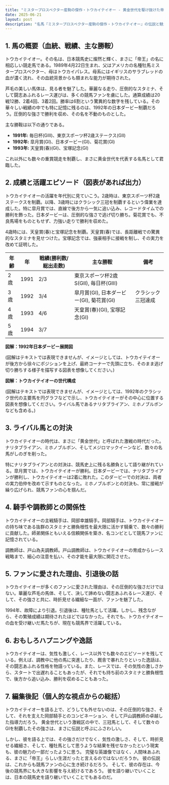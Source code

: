 ```yaml
---
title: "ミスタープロスペクター産駒の傑作・トウカイテイオー - 黄金世代を駆け抜けた帝王の軌跡"
date: 2025-06-21
layout: post
description: "名馬『ミスタープロスペクター産駒の傑作・トウカイテイオー』の伝説と魅力を深堀り"
---
```


## 1. 馬の概要（血統、戦績、主な勝鞍）

トウカイテイオー。その名は、日本競馬史に燦然と輝く、まさに「帝王」の名に相応しい競走馬である。1989年4月22日生まれ、父はアメリカの名種牡馬ミスタープロスペクター、母はトウカイパレス。母系にはイギリスのサラブレッドの血が濃く流れ、その血統背景からも類まれな能力が期待された。

芦毛の美しい馬体は、見る者を魅了した。華麗なる走り、圧倒的なスタミナ、そして闘志あふれるレース運びは、多くの競馬ファンを虜にした。通算成績は20戦12勝、2着4回、3着2回。勝率は6割という驚異的な数字を残している。その華々しい戦績の中でも特に記憶に残るのは、1992年の日本ダービー制覇だろう。圧倒的な強さで勝利を収め、その名を不動のものとした。

主な勝鞍は以下の通りである。

* **1991年:**  毎日杯(GIII)、東京スポーツ杯2歳ステークス(GII)
* **1992年:**  皐月賞(GI)、日本ダービー(GI)、菊花賞(GI)
* **1993年:**  天皇賞(春)(GI)、宝塚記念(GI)


これ以外にも数々の重賞競走を制覇し、まさに黄金世代を代表する名馬として君臨した。


## 2. 成績と活躍エピソード（図表があれば出力）

トウカイテイオーの活躍を年代別に見ていこう。2歳時は、東京スポーツ杯2歳ステークスを制覇。以降、3歳時にはクラシック三冠を制覇するという偉業を達成した。特に皐月賞では、直線で後方から一気に追い込み、レコードタイムでの勝利を飾った。日本ダービーは、圧倒的な強さで逃げ切り勝ち。菊花賞でも、不良馬場をものともせず、力強い走りで勝利を収めた。

4歳時には、天皇賞(春)と宝塚記念を制覇。天皇賞(春)では、長距離戦での驚異的なスタミナを見せつけた。宝塚記念では、強豪相手に接戦を制し、その実力を改めて証明した。

| 年齢 | 年 | 戦績(勝利数/総出走数) | 主な勝鞍 | 備考 |
|---|---|---|---|---|
| 2歳 | 1991 | 2/3 | 東京スポーツ杯2歳S(GII), 毎日杯(GIII) |  |
| 3歳 | 1992 | 3/4 | 皐月賞(GI), 日本ダービー(GI), 菊花賞(GI) | クラシック三冠達成 |
| 4歳 | 1993 | 4/6 | 天皇賞(春)(GI), 宝塚記念(GI) |  |
| 5歳 | 1994 | 3/7 |  |  |


**図解：1992年日本ダービー展開図**

(図解はテキストでは表現できませんが、イメージとしては、トウカイテイオーが後方から徐々にポジションを上げ、最終コーナーで先頭に立ち、そのまま逃げ切り勝ちする様子を描写する図表を想像してください。)


**図解：トウカイテイオーの世代構成**

(図解はテキストでは表現できませんが、イメージとしては、1992年のクラシック世代の主要馬を円グラフなどで示し、トウカイテイオーがその中心に位置する図表を想像してください。ライバル馬であるナリタブライアン、ミホノブルボンなども含める。)


## 3. ライバル馬との対決

トウカイテイオーの時代は、まさに「黄金世代」と呼ばれた激戦の時代だった。ナリタブライアン、ミホノブルボン、そしてメジロマックイーンなど、数々の名馬がしのぎを削った。

特にナリタブライアンとの対決は、競馬史上に残る名勝負として語り継がれている。皐月賞では、トウカイテイオーが勝利。日本ダービーでは、ナリタブライアンが勝利し、トウカイテイオーは2着に敗れた。このダービーでの対決は、両者の実力伯仲を改めて示すものとなった。ミホノブルボンとの対決も、常に接戦が繰り広げられ、競馬ファンの心を掴んだ。


## 4. 騎手や調教師との関係性

トウカイテイオーの主戦騎手は、岡部幸雄騎手。岡部騎手は、トウカイテイオーの持ち味である抜群のスタミナと勝負根性を最大限に活かす騎乗で、数々の勝利に貢献した。師弟関係ともいえる信頼関係を築き、名コンビとして競馬ファンに記憶されている。

調教師は、戸山為夫調教師。戸山調教師は、トウカイテイオーの育成からレース戦略まで、細心の注意を払い、その才能を最大限に開花させた。


## 5. ファンに愛された理由、引退後の話

トウカイテイオーが多くのファンに愛された理由は、その圧倒的な強さだけではない。華麗な芦毛の馬体、そして、決して諦めない闘志あふれるレース運び、そして、その強さと共に、時折見せる繊細な一面が、ファンを魅了した。

1994年、故障により引退。引退後は、種牡馬として活躍。しかし、残念ながら、その繁殖成績は期待されたほどではなかった。それでも、トウカイテイオーの血を受け継いだ馬たちが、現在も競馬界で活躍している。


## 6. おもしろハプニングや逸話

トウカイテイオーは、気性も激しく、レース以外でも数々のエピソードを残している。例えば、調教中に他の馬に突進したり、厩舎で暴れたりといった逸話は、その闘志あふれる性格を物語っている。また、レースでは、その気性の激しさから、スタートで出遅れることもあったが、それでも持ち前のスタミナと勝負根性で、後方から追い込み、勝利を収めることもあった。


## 7. 編集後記（個人的な視点からの総括）

トウカイテイオーを語る上で、どうしても外せないのは、その圧倒的な強さ、そして、それを支えた岡部騎手とのコンビネーション、そして戸山調教師の卓越した指導力だろう。  黄金世代という激戦区の中で、三冠馬として、そして数々のGIを制覇したその強さは、まさに伝説と呼ぶにふさわしい。

しかし、彼を語る上では、その強さだけでなく、気性の激しさ、そして、時折見せる繊細さ、そして、種牡馬として思うような結果を残せなかったという現実も、彼の魅力の一部だったように思う。  完璧な英雄像ではなく、人間味あふれる、まさに「帝王」らしい生涯だったと言えるのではないだろうか。  彼の伝説は、これからも競馬ファンの心に生き続けるだろう。  そして、彼の存在は、今後の競馬界にも大きな影響を与え続けるであろう。  彼を語り継いでいくことは、日本の競馬史を語り継いでいくことでもあるのだ。
